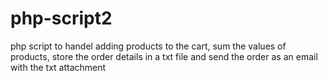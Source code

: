 # php-script2
php script to handel adding products to the cart, sum the values of products, store the order details in a txt file and send the order as an email with the txt attachment 
